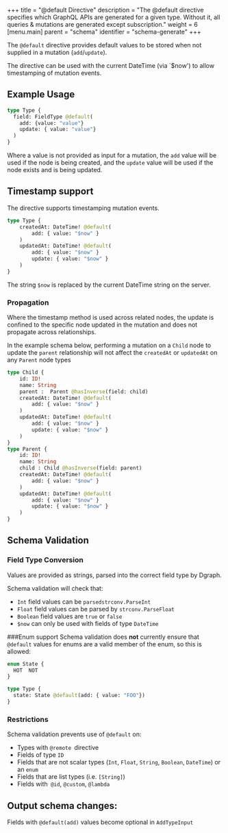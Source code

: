 +++
title = "@default Directive"
description = "The @default directive specifies which GraphQL APIs are generated for a given type. Without it, all queries & mutations are generated except subscription."
weight = 6
[menu.main]
    parent = "schema"
    identifier = "schema-generate"
+++

The `@default` directive provides default values to be stored when not supplied in a mutation (`add`/`update`). 

The directive can be used with the current DateTime (via `$now') to allow timestamping of mutation events.


## Example Usage

```graphql
type Type {
  field: FieldType @default(
    add: {value: "value"}
    update: { value: "value"}
  )
}
```
Where a value is not provided as input for a mutation, the `add` value will be used if the node is being created, and the `update` value will be used if the node exists and is being updated. 

## Timestamp support

The directive supports timestamping mutation events.
```graphql
type Type {
    createdAt: DateTime! @default(
        add: { value: "$now" }
    )
    updatedAt: DateTime! @default(
        add: { value: "$now" }
        update: { value: "$now" }
    )
}
```
The string `$now` is replaced by the current DateTime string on the server.

### Propagation
Where the timestamp method is used across related nodes, the update is confined to the specific node updated in 
the mutation and does not propagate across relationships.

In the example schema below, performing a mutation on a `Child` node to update the `parent` relationship will not affect the 
`createdAt` or `updatedAt` on any `Parent` node types

```graphql
type Child {
    id: ID!
    name: String 
    parent :  Parent @hasInverse(field: child)
    createdAt: DateTime! @default(
        add: { value: "$now" }
    )
    updatedAt: DateTime! @default(
        add: { value: "$now" }
        update: { value: "$now" }
    )
}
type Parent {
    id: ID!
    name: String 
    child : Child @hasInverse(field: parent)
    createdAt: DateTime! @default(
        add: { value: "$now" }
    )
    updatedAt: DateTime! @default(
        add: { value: "$now" }
        update: { value: "$now" }
    )
}
```

## Schema Validation
### Field Type Conversion
Values are provided as strings, parsed into the correct field type by Dgraph.

Schema validation will check that:
- `Int` field values can be `parsedstrconv.ParseInt`
- `Float` field values can be parsed by `strconv.ParseFloat`
- `Boolean` field values are `true` or `false`
- `$now` can only be used with fields of type `DateTime`

###Enum support
Schema validation does **not** currently ensure that `@default` values for 
enums are a valid member of the enum, so this is allowed:
```graphql
enum State {
  HOT  NOT
}

type Type {
  state: State @default(add: { value: "FOO"})
}
```
### Restrictions

Schema validation  prevents use of `@default` on:
- Types with `@remote `directive
- Fields of type `ID`
- Fields that are not scalar types (`Int`, `Float`, `String`, `Boolean`, `DateTime`) or an `enum`
- Fields that are list types (i.e. `[String]`)
- Fields with` @id`, `@custom`, `@lambda`

## Output schema changes:
Fields with `@default(add)` values become optional in `AddTypeInput`